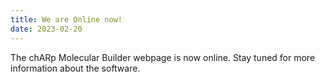 ```yaml
---
title: We are Online now!
date: 2023-02-20
---
```


The chARp Molecular Builder webpage is now online. Stay tuned for more information about the software.

